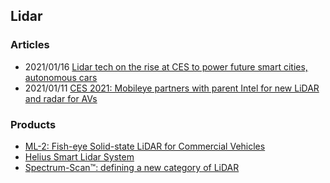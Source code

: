 ## Lidar


### Articles
- 2021/01/16 [Lidar tech on the rise at CES to power future smart cities, autonomous cars](https://www.washingtonpost.com/technology/2021/01/16/lidar-smart-cities-autonomous-cars/)
- 2021/01/11 [CES 2021: Mobileye partners with parent Intel for new LiDAR and radar for AVs](https://www.geospatialworld.net/blogs/ces-2021-mobileye-partners-with-parent-intel-for-new-lidar-and-radar-tech-for-avs/)



### Products
- [ML-2: Fish-eye Solid-state LiDAR for Commercial Vehicles](https://www.ces.tech/Innovation-Awards/Honorees/2021/Honorees/M/ML-2-Fish-eye-Solid-state-LiDAR-for-Commercial-Ve.aspx)
- [Helius Smart Lidar System](https://www.ces.tech/Innovation-Awards/Honorees/2020/Honorees/H/Helius-Smart-Lidar-System.aspx)
- [Spectrum-Scan™: defining a new category of LiDAR](https://www.baraja.com/technology/)







